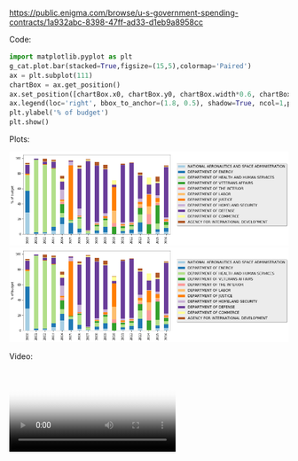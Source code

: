 
https://public.enigma.com/browse/u-s-government-spending-contracts/1a932abc-8398-47ff-ad33-d1eb9a8958cc

Code:

```python
import matplotlib.pyplot as plt
g_cat.plot.bar(stacked=True,figsize=(15,5),colormap='Paired')
ax = plt.subplot(111)
chartBox = ax.get_position()
ax.set_position([chartBox.x0, chartBox.y0, chartBox.width*0.6, chartBox.height])
ax.legend(loc='right', bbox_to_anchor=(1.8, 0.5), shadow=True, ncol=1,prop={'size': 12})
plt.ylabel('% of budget')
plt.show()
```


Plots: 

<img src="images/gov/cat.png" style="max-width:100%">

<img src="images/gov/cat.png" onmouseover="this.width='952'; this.height='322'">




Video:

<video src="videos/states.mp4" poster="videos/poster-states.png" style="max-width:100%" controls preload></video>
